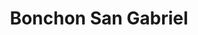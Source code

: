 ---
layout: place
title: "Bonchon San Gabriel"
permalink: /california/san-gabriel/bonchon-san-gabriel.html
stateAbbr: CA
stateName: California
cityName: San Gabriel
seo:
  name: "Bonchon San Gabriel"
  type: Restaurant
  links: null
description: "Looking for sushi in San Gabriel, California? Check out Bonchon San Gabriel for a delightful Japanese dining experience. Enjoy a variety of sushi and other d..."
place_id: ChIJmbmqAJbbwoARC-j6I1eEo0w
photos:
  - name: >-
      places/ChIJmbmqAJbbwoARC-j6I1eEo0w/photos/AeeoHcLC99wJn1nT2c_bRpgV0UzHBNuT1XTBaX-iO0Ajgl9abPmnoLv0RkXLk6N_nNeRVxsrCLIs0TFVrO6rf_q5wdUhKcyi6kPtzVGOm-KeQ3lMBHsyYNxkqyblRLUK8-kimfFbs9sHCw5RV_Sni-qYGeONzUPX6ljzJdooGjyTGbQkArdJ055glTixuaajuJ9A-B6vq_bBQrobNYR0k11Bbvt4MnTdgdmzjtJJt3erAFbsBOqhO6SyDnDUoHMztaP5Y3fuC-47tvJ9oH7YCRbWPxvOUr7thlhNclk_ni1ZYJC5lZbJlkBonIQjJL7xS_AL2Omwu2_z4vmu1Q1-RWk1y6QiUpnJprcZao9TZo51B13v56a-3Z5EMGaaNRLYknQKFuv0qBoLCtDOgU9n28hq78sXFuI0hEYdeKHS_R6xvhO2vfs
    widthPx: 4000
    heightPx: 3000
    authorAttributions:
      - displayName: Chloe Lau
        uri: https://maps.google.com/maps/contrib/101303185508435235866
        photoUri: >-
          https://lh3.googleusercontent.com/a-/ALV-UjVXWwX8itBeQriPoFdzSV0VMTTBZ89LcenN9dZNA1HyzS4RHMR7=s100-p-k-no-mo
    flagContentUri: >-
      https://www.google.com/local/imagery/report/?cb_client=maps_api_places.places_api&image_key=!1e10!2sCIHM0ogKEICAgICli9WJmgE&hl=en-US
    googleMapsUri: >-
      https://www.google.com/maps/place//data=!3m4!1e2!3m2!1sCIHM0ogKEICAgICli9WJmgE!2e10!4m2!3m1!1s0x80c2db9600aab999:0x4ca3845723fae80b
  - name: >-
      places/ChIJmbmqAJbbwoARC-j6I1eEo0w/photos/AeeoHcLNpLFXMHRCWLx06YbXjcAUi6YfGQPCx7Q1wLUAvjXd_MkPadNIPMnb2vOovlPrzKENc09w0xzbRu871JsmPVE5ZsaxXdm6aePwnfhShObuBrxByIzM11AAM_MgFNFIvRvTUmCU8tY6g77p3r30OUt8o_zRi3UfMA-B8YRitJ5Okt-VfAzHgivebnHJOwRVrlCPkjcFKX28DCLWkVBk_zN7IFbYHHxLGhY5PzlMrRIWm0fxeF8e39PlmNX5OpV3k6PNyiHhM6QXJL-8c27nqi3FfhDcv17TN9MLXyNFTYhLUw
    widthPx: 2114
    heightPx: 2590
    authorAttributions:
      - displayName: Bonchon San Gabriel
        uri: https://maps.google.com/maps/contrib/101846035293240313091
        photoUri: >-
          https://lh3.googleusercontent.com/a-/ALV-UjUjRP4khiki8E_V3Gm2In08JUBN-3QnYrjgcyTzTR4kGQrrHPxy=s100-p-k-no-mo
    flagContentUri: >-
      https://www.google.com/local/imagery/report/?cb_client=maps_api_places.places_api&image_key=!1e10!2sAF1QipNUdWZ9QhcZWUS4-xQoAUySptxVy9CGIKGs7cWf&hl=en-US
    googleMapsUri: >-
      https://www.google.com/maps/place//data=!3m4!1e2!3m2!1sAF1QipNUdWZ9QhcZWUS4-xQoAUySptxVy9CGIKGs7cWf!2e10!4m2!3m1!1s0x80c2db9600aab999:0x4ca3845723fae80b
  - name: >-
      places/ChIJmbmqAJbbwoARC-j6I1eEo0w/photos/AeeoHcI1cXEr6lJHIXRvgqwllRoqYwH4PoDjhNhIGHEgLBC3gU9kAG59SbhS7xznfeNoIEb26EiDkMn9B2ul0hWJ9Yce65xxEn6cjfJdVCbCbj_Fy4CoDpWRdVhMCKwt1BUFbB2LKgVf_KV6WZIx1EQI8aUAZeNBIgjIqyquwrlaHLYNp5LQQtjAnXVfhRm9HA-WZroe4mlb9I0YixxtBOVLKTc874yAXoNE1cpLfAjfOjWpIEJgVdFPlAJlvzi92bwYtYrBo4B9jC-hYPNLLluLxWiQxvZBGJnoNeZL-oh5BS-Wfg
    widthPx: 1232
    heightPx: 693
    authorAttributions:
      - displayName: Bonchon San Gabriel
        uri: https://maps.google.com/maps/contrib/101846035293240313091
        photoUri: >-
          https://lh3.googleusercontent.com/a-/ALV-UjUjRP4khiki8E_V3Gm2In08JUBN-3QnYrjgcyTzTR4kGQrrHPxy=s100-p-k-no-mo
    flagContentUri: >-
      https://www.google.com/local/imagery/report/?cb_client=maps_api_places.places_api&image_key=!1e10!2sAF1QipNGwO2HKo1ITI5L_SSX0cHkfMhfYdTFYpPGLsNh&hl=en-US
    googleMapsUri: >-
      https://www.google.com/maps/place//data=!3m4!1e2!3m2!1sAF1QipNGwO2HKo1ITI5L_SSX0cHkfMhfYdTFYpPGLsNh!2e10!4m2!3m1!1s0x80c2db9600aab999:0x4ca3845723fae80b
  - name: >-
      places/ChIJmbmqAJbbwoARC-j6I1eEo0w/photos/AeeoHcJfb6uH6MPYCgfFKDZbowIiGZ6qQcTJPrqf_Z-r6ASkraSBQlpmfwRWT5GeoRvc0qH5H3ZM4VDcRt15CZDmklIuAP-aBOMLx6RUEgDwCamrGt2DxSW36jkKBOddggMoO-87v1pcqhZlERIUTyGutPlorBkt0IciDzhx6R1tJpFAEnzIAPJ8Y9ejXrnoFpnGbxJ98_hB0NDb_UULMZSzEetdq0Bqbm1-NN7CgQ8yz1OOlM_XE6A9N_oIQU1o24L5nRnAHhBv3Cqti6BPazPmWoLMaMT-LERk1UZcci7POK3psiYeDfU9Q_feZJs7vVQBKScjXZrxD9rPf-rS0HKKvX7qAPGonIJf9JIZbdY8BPRAnrSnwcdau4VM2_XeBGCVubJHtJ08LUJvhSzpyfPuVGaX2jL3ntrhjhETs7ys6BkZlA
    widthPx: 3870
    heightPx: 3337
    authorAttributions:
      - displayName: Robin Hahn
        uri: https://maps.google.com/maps/contrib/112087405483933544301
        photoUri: >-
          https://lh3.googleusercontent.com/a/ACg8ocJU9eI0HuN-xeNk5SviP7Bkq2fmvDQrEng0HT-29SWU2GV25A=s100-p-k-no-mo
    flagContentUri: >-
      https://www.google.com/local/imagery/report/?cb_client=maps_api_places.places_api&image_key=!1e10!2sCIHM0ogKEICAgIDz04LmMQ&hl=en-US
    googleMapsUri: >-
      https://www.google.com/maps/place//data=!3m4!1e2!3m2!1sCIHM0ogKEICAgIDz04LmMQ!2e10!4m2!3m1!1s0x80c2db9600aab999:0x4ca3845723fae80b
  - name: >-
      places/ChIJmbmqAJbbwoARC-j6I1eEo0w/photos/AeeoHcKWQ_QpAd0SaaMtcKdVGN4Fjleb_Fj1qFeP2_-8SJJP_m0nXr1Yk6srVhGeAnZU8wZwMc-3vVzJRdolPdp5Xtj_KLuYaDeE2qWc9PdDmLUCOLf3FgrVqL2RMKKbTqX4_ikB3FIPQ2BYy4MlERFltwlriIQINvU4bJFuaHDt-g2X1_90nOR1WVFaufLuZlZwMdpX4-jxtxqPXHk9oSGTJ9kZyju6c7HELFMuQGti0KrscYknX7VUICFIXOsb5lZ8grVUj-txO55oKNsrAxThrWDe1LQtse6O1bd1iLzsHYRa7w
    widthPx: 800
    heightPx: 800
    authorAttributions:
      - displayName: Bonchon San Gabriel
        uri: https://maps.google.com/maps/contrib/101846035293240313091
        photoUri: >-
          https://lh3.googleusercontent.com/a-/ALV-UjUjRP4khiki8E_V3Gm2In08JUBN-3QnYrjgcyTzTR4kGQrrHPxy=s100-p-k-no-mo
    flagContentUri: >-
      https://www.google.com/local/imagery/report/?cb_client=maps_api_places.places_api&image_key=!1e10!2sAF1QipMDDrhDxjsUdJK64XKbE-lnr0ogQnA28jrrlXl0&hl=en-US
    googleMapsUri: >-
      https://www.google.com/maps/place//data=!3m4!1e2!3m2!1sAF1QipMDDrhDxjsUdJK64XKbE-lnr0ogQnA28jrrlXl0!2e10!4m2!3m1!1s0x80c2db9600aab999:0x4ca3845723fae80b
  - name: >-
      places/ChIJmbmqAJbbwoARC-j6I1eEo0w/photos/AeeoHcIvCqYDHxpB2Il2NjeEELEFhEwrpcjOVq3zDONCgnWWOfrnQ4fyHaFrvdcD658Jrwp90n-Apxcg_GrQPuPgAGayLrYu9Ky5G9t2rKYjJ1YF9r4_SP9ivWftU5O1CZNKNH4BH90caO3AiEgzged1gTHybM3r3c5CU_8htehQ0VwJvUmtLk6pvJVXCws3ZB5ifectCz0tuFpQywVuKeY1W4tFMM2oADCT_9Li0KzhK38fF7TJTwJle4fwNmRqQPh30zQnZbAghzjFOOUM3KhWkw1pqoMTVDwwfhqbVHgGxC_pcA
    widthPx: 800
    heightPx: 800
    authorAttributions:
      - displayName: Bonchon San Gabriel
        uri: https://maps.google.com/maps/contrib/101846035293240313091
        photoUri: >-
          https://lh3.googleusercontent.com/a-/ALV-UjUjRP4khiki8E_V3Gm2In08JUBN-3QnYrjgcyTzTR4kGQrrHPxy=s100-p-k-no-mo
    flagContentUri: >-
      https://www.google.com/local/imagery/report/?cb_client=maps_api_places.places_api&image_key=!1e10!2sAF1QipMb3bLdDXnmt0HvOyFsk7XVwpSvLtSrA4IWxgy_&hl=en-US
    googleMapsUri: >-
      https://www.google.com/maps/place//data=!3m4!1e2!3m2!1sAF1QipMb3bLdDXnmt0HvOyFsk7XVwpSvLtSrA4IWxgy_!2e10!4m2!3m1!1s0x80c2db9600aab999:0x4ca3845723fae80b
  - name: >-
      places/ChIJmbmqAJbbwoARC-j6I1eEo0w/photos/AeeoHcJJ1hSoz_G7MvE1wX-I_qw6x1U1C4cueITIagXul2roWwT4ayZnBV7M4GTOXeS70oeZRqBfgYPPVS4lHYh1P46kHNlfTFfUawbMuAFX26FL8mY6zsPi_zqOZoAPfZ27-GG1Xp-at31goWG2QJGy9cWuqHy7MPiXzh16Nmt3jhO8198h1MnU_pyiuLzerw8mXndXjfPyTxCA82xAlLWFJVE-QUAweI9qEX3_GncVD2lxZtS5ys2a4uKI1cbjBFKaa6Li7J0jkdodX30cI4L3f2NAnSijzcXhAn7weBy1rS6js49QadqTVzpbmVemw00peTb7ATwMAbekR7Kobx4qyA1OnOUl1n6eOxqPSFwFUzfM-0T2qOrE72TbjbA_oEZZxLFszlhW76KlNIAkkz5imuumE5s2aQOpHV2Z_SEbzeGxebdX
    widthPx: 4000
    heightPx: 3000
    authorAttributions:
      - displayName: Wa Bang
        uri: https://maps.google.com/maps/contrib/103805377904499073831
        photoUri: >-
          https://lh3.googleusercontent.com/a-/ALV-UjWvyHaKBG4JhFbJuYgOPIdCzEW-10LKMOH2HZsAbUTxMfdzOiY_=s100-p-k-no-mo
    flagContentUri: >-
      https://www.google.com/local/imagery/report/?cb_client=maps_api_places.places_api&image_key=!1e10!2sCIHM0ogKEICAgIDn44C9wgE&hl=en-US
    googleMapsUri: >-
      https://www.google.com/maps/place//data=!3m4!1e2!3m2!1sCIHM0ogKEICAgIDn44C9wgE!2e10!4m2!3m1!1s0x80c2db9600aab999:0x4ca3845723fae80b
  - name: >-
      places/ChIJmbmqAJbbwoARC-j6I1eEo0w/photos/AeeoHcLUZ6uGPn6P-jU9O0YiemBAZaYNWIePyKRgkdSZMmRNAnwAbNVAbt4roPkKhf8KlTclFrTDZm2nVOBmdpETI5k67zid-YX2H01Yofq2UX4MQW06G7xTIz1fLlQQEFwsQ8hA37Rj4xdAQ4aQaqxgMH6UcuF6LkyLPPiDCkos1rehCv4NMsUR0ggKiUlddFTtQVnx2Vh04LvIJ1bl-eWz68ToPFbo_yK1YivQyFT4Rz_-BLNRRs-XUV44vkwj1aBqtIXCO5WGCkvi6vok6a_bFUx-DJM9SiPabIa2rOg2e28WdUvK8_pa-pfiwe5cVeBIviQYfE7-4JnB9QPkKdfWW24CRqZ-pUsHvaWxnaWBEH2CSjJ3k-hyDUAbh5XR3LebXvuwrls5R6YhNzrxV-PzqWQ4sOnx8WQQ5lcGXWwuB5lBuw
    widthPx: 4032
    heightPx: 3024
    authorAttributions:
      - displayName: Kevin Santos
        uri: https://maps.google.com/maps/contrib/102027266238006296254
        photoUri: >-
          https://lh3.googleusercontent.com/a-/ALV-UjUZH4k-UEjN_Wa_oEbSHwMthoodjagocVKj8zTJ4k0fS6LDzIs=s100-p-k-no-mo
    flagContentUri: >-
      https://www.google.com/local/imagery/report/?cb_client=maps_api_places.places_api&image_key=!1e10!2sCIHM0ogKEICAgIDn8f2JCg&hl=en-US
    googleMapsUri: >-
      https://www.google.com/maps/place//data=!3m4!1e2!3m2!1sCIHM0ogKEICAgIDn8f2JCg!2e10!4m2!3m1!1s0x80c2db9600aab999:0x4ca3845723fae80b
  - name: >-
      places/ChIJmbmqAJbbwoARC-j6I1eEo0w/photos/AeeoHcJbbJq_fq0KoSCqZVRl6xapdTA-wdafqYGfV9tcdAlMMBrpsK5n7jepi0ZzIMIDAfMvVSt7EXeyisvFKFA77IEBw3hg_4hO_GrefwAcANfYF9o-vgrg1VFMwaq7F3lbz38wkyEUuOFYsvuHqYW4bmZFaVmt6JmxMM0tfhZuqqc6ru2phNSouq6ZEsegWBFXAF8wWrrfbFq0yNwkJcJiE1kEhbhnN293PWUzIb57fJyfsyvS-r-IeI9EL-blW6WFgsZa4odxV8qJGmhX0EbE7YBJONITT8v-p7YgxpH1ruKuDg
    widthPx: 800
    heightPx: 800
    authorAttributions:
      - displayName: Bonchon San Gabriel
        uri: https://maps.google.com/maps/contrib/101846035293240313091
        photoUri: >-
          https://lh3.googleusercontent.com/a-/ALV-UjUjRP4khiki8E_V3Gm2In08JUBN-3QnYrjgcyTzTR4kGQrrHPxy=s100-p-k-no-mo
    flagContentUri: >-
      https://www.google.com/local/imagery/report/?cb_client=maps_api_places.places_api&image_key=!1e10!2sAF1QipOGuU_XU_VXQWWyP8kT-fr963pyj24I5KXR-_4h&hl=en-US
    googleMapsUri: >-
      https://www.google.com/maps/place//data=!3m4!1e2!3m2!1sAF1QipOGuU_XU_VXQWWyP8kT-fr963pyj24I5KXR-_4h!2e10!4m2!3m1!1s0x80c2db9600aab999:0x4ca3845723fae80b
  - name: >-
      places/ChIJmbmqAJbbwoARC-j6I1eEo0w/photos/AeeoHcJugHGI-xHERB7zF70-8FCKwEr8C1jP59x9to52jefnC29SrZiBJYxE2YmCxpOZHjcrtjms4S6PgWvChwVqOzWBp_AmYygBOY6AsuULcC3GV1GxkZsCvnUSIP3yhnRCW-i8MP5QJ5Pb2BQAkzbQSrr3BGuAAV3eMtjHThu9vL506-hQp_3Tom8AppYYBR3kyo8POHlZwSTUmRWCq-s0ogQl1u6vty6ZoFFV54jNPLsfYhs11biRnXB1qP8d4YrwOBDzk4YlEzZmPO-_tGRKgcxf-LZSce_2xN5iuCHqPoyxXw5h6Anb7uc73_h3kltQUWDxkoLW7Q-ceTB7gl0R83iGga33ZVdDzR-tewZsZyO9TqA8IzUCyUlFY0W-Bx0VcxgPRQpJ3Lh4ggVJjW0QTc4lMtB8Vl8VrkCqds7iGMZ3UoeK
    widthPx: 1440
    heightPx: 1440
    authorAttributions:
      - displayName: Sara S
        uri: https://maps.google.com/maps/contrib/101226667280538782762
        photoUri: >-
          https://lh3.googleusercontent.com/a-/ALV-UjVzlx4MKg4Qz3atTQh26BHQwEMHqE1y9Dd39QXp_Ubb5bSyA0oiCg=s100-p-k-no-mo
    flagContentUri: >-
      https://www.google.com/local/imagery/report/?cb_client=maps_api_places.places_api&image_key=!1e10!2sCIHM0ogKEICAgID-rtLo_AE&hl=en-US
    googleMapsUri: >-
      https://www.google.com/maps/place//data=!3m4!1e2!3m2!1sCIHM0ogKEICAgID-rtLo_AE!2e10!4m2!3m1!1s0x80c2db9600aab999:0x4ca3845723fae80b
address: 710 W Las Tunas Dr C2-C4, San Gabriel, CA 91776, USA
street: 710 W Las Tunas Dr C2-C4
city: San Gabriel
state: CA
zip: '91776'
country: USA
neighborhood: null
latitude: '34.101794'
longitude: '-118.110370'
accessibility_options:
  wheelchairAccessibleParking: true
  wheelchairAccessibleEntrance: true
  wheelchairAccessibleRestroom: true
  wheelchairAccessibleSeating: true
business_status: OPERATIONAL
name: Bonchon San Gabriel
google_maps_links:
  directionsUri: >-
    https://www.google.com/maps/dir//''/data=!4m7!4m6!1m1!4e2!1m2!1m1!1s0x80c2db9600aab999:0x4ca3845723fae80b!3e0
  placeUri: https://maps.google.com/?cid=5522403077887027211
  writeAReviewUri: >-
    https://www.google.com/maps/place//data=!4m3!3m2!1s0x80c2db9600aab999:0x4ca3845723fae80b!12e1
  reviewsUri: >-
    https://www.google.com/maps/place//data=!4m4!3m3!1s0x80c2db9600aab999:0x4ca3845723fae80b!9m1!1b1
  photosUri: >-
    https://www.google.com/maps/place//data=!4m3!3m2!1s0x80c2db9600aab999:0x4ca3845723fae80b!10e5
primary_type: Asian Restaurant
opening_hours:
  regular: null
  current: null
secondary_opening_hours:
  regular:
    weekdayDescriptions: null
    type: null
  current:
    weekdayDescriptions: null
    type: null
phone: null
price_level: null
price_range: null
rating: null
rating_count: 0
website: null
reviews: null
parking_options: null
payment_options: null
allow_dogs: null
curbside_pickup: null
delivery: null
dine_in: null
good_for_children: null
good_for_groups: null
good_for_sports: null
live_music: null
menu_for_children: null
outdoor_seating: null
reservable: null
restroom: null
serves_beer: null
serves_breakfast: null
serves_brunch: null
serves_cocktails: null
serves_coffee: null
serves_dinner: null
serves_dessert: null
serves_lunch: null
serves_vegetarian_food: null
serves_wine: null
takeout: null
summary: null

---